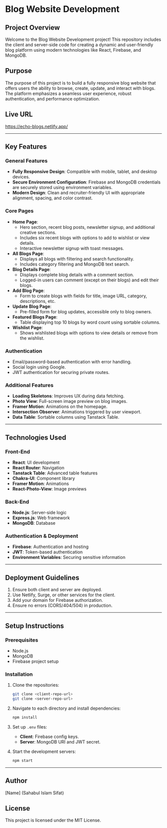 # Blog Website Development

## Project Overview

Welcome to the Blog Website Development project! This repository includes the client and server-side code for creating a dynamic and user-friendly blog platform using modern technologies like React, Firebase, and MongoDB.

## Purpose

The purpose of this project is to build a fully responsive blog website that offers users the ability to browse, create, update, and interact with blogs. The platform emphasizes a seamless user experience, robust authentication, and performance optimization.

## Live URL

https://echo-blogs.netlify.app/

---

## Key Features

### General Features

- **Fully Responsive Design**: Compatible with mobile, tablet, and desktop devices.
- **Secure Environment Configuration**: Firebase and MongoDB credentials are securely stored using environment variables.
- **Modern Design**: Clean and recruiter-friendly UI with appropriate alignment, spacing, and color contrast.

### Core Pages

- **Home Page**:
  - Hero section, recent blog posts, newsletter signup, and additional creative sections.
  - Includes six recent blogs with options to add to wishlist or view details.
  - Interactive newsletter signup with toast messages.
- **All Blogs Page**:
  - Displays all blogs with filtering and search functionality.
  - Includes category filtering and MongoDB text search.
- **Blog Details Page**:
  - Displays complete blog details with a comment section.
  - Logged-in users can comment (except on their blogs) and edit their blogs.
- **Add Blog Page**:
  - Form to create blogs with fields for title, image URL, category, descriptions, etc.
- **Update Blog Page**:
  - Pre-filled form for blog updates, accessible only to blog owners.
- **Featured Blogs Page**:
  - Table displaying top 10 blogs by word count using sortable columns.
- **Wishlist Page**:
  - Shows wishlisted blogs with options to view details or remove from the wishlist.

### Authentication

- Email/password-based authentication with error handling.
- Social login using Google.
- JWT authentication for securing private routes.

### Additional Features

- **Loading Skeletons**: Improves UX during data fetching.
- **Photo View**: Full-screen image preview on blog images.
- **Framer Motion**: Animations on the homepage.
- **Intersection Observer**: Animations triggered by user viewport.
- **Data Table**: Sortable columns using Tanstack Table.

---

## Technologies Used

### Front-End

- **React**: UI development
- **React Router**: Navigation
- **Tanstack Table**: Advanced table features
- **Chakra-UI**: Component library
- **Framer Motion**: Animations
- **React-Photo-View**: Image previews

### Back-End

- **Node.js**: Server-side logic
- **Express.js**: Web framework
- **MongoDB**: Database

### Authentication & Deployment

- **Firebase**: Authentication and hosting
- **JWT**: Token-based authentication
- **Environment Variables**: Securing sensitive information

---

## Deployment Guidelines

1. Ensure both client and server are deployed.
2. Use Netlify, Surge, or other services for the client.
3. Add your domain for Firebase authorization.
4. Ensure no errors (CORS/404/504) in production.

---

## Setup Instructions

### Prerequisites

- Node.js
- MongoDB
- Firebase project setup

### Installation

1. Clone the repositories:
   ```bash
   git clone <client-repo-url>
   git clone <server-repo-url>
   ```
2. Navigate to each directory and install dependencies:
   ```bash
   npm install
   ```
3. Set up `.env` files:

   - **Client**: Firebase config keys.
   - **Server**: MongoDB URI and JWT secret.

4. Start the development servers:
   ```bash
   npm start
   ```

---


## Author

[Name] (Sahabul Islam Sifat)

## License

This project is licensed under the MIT License.
